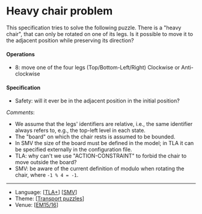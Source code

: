 # Heavy chair problem

This specification tries to solve the following puzzle. There is a "heavy chair", that can only be rotated on one of its legs. Is it possible to move it to the adjacent position while preserving its direction?

#### Operations
* 8: move one of the four legs (Top/Bottom-Left/Right) Clockwise or Anti-clockwise

#### Specification
* Safety: will it ever be in the adjacent position in the initial position?

_Comments_:
* We assume that the legs' identifiers are relative, i.e., the same identifier always refers to, e.g., the top-left level in each state.
* The "board" on which the chair rests is assumed to be bounded.
* In SMV the size of the board must be defined in the model; in TLA it can be specified externally in the configuration file.
* TLA: why can't we use "ACTION-CONSTRAINT" to forbid the chair to move outside the board?
* SMV: be aware of the current definition of modulo when rotating the chair, where `-1 % 4 = -1`.

---

* Language: [[TLA+](https://github.com/nmacedo/MSV/wiki/By-Language#tla)] [[SMV](https://github.com/nmacedo/MSV/wiki/By-Language#smv)] 
* Theme: [[Transport puzzles](https://github.com/nmacedo/MSV/wiki/By-Theme#transport-puzzles)]
* Venue: [[EM15/16](https://github.com/nmacedo/MSV/wiki/By-Venue#em-1516)] 
